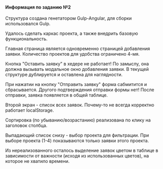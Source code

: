 <h4>Информация по заданию №2</h4>

Структура создана генетатором Gulp-Angular, для сборки использовался Gulp.

Удалось сделать каркас проекта, а также внедрить базовую функциональность.

Главная страница является одновременно страницей добавления заявки. Количество проектов для удобства ограничено 4-мя.

Кнопка "Оставить заявку" в хедере не работает! По замыслу, она должна вызывать модальное окно добавления заявки. В текущей структуре дублируется и оставлена для наглядности.

При нажатии на кнопку "Отправить заявку" форма сабмитится и сбрасывается. Другого подтверждения отправки формы нет! После отправки, заявка появляется в общей таблице.

Второй экран - список всех заявок. Почему-то не всегда корректно работает localStorage.

Сортировка (по убыванию/возрастанию) реализована по клику на заголовок столбца.

Выпадающий список снизу - выбор проекта для фильтрации. При выборе проекта (1-4) показываются только заявки этого проекта.

Из нереализованного осталось выделение заявок цветом в таблице в зависимости от важности (исходя из использованных цветов), на которое не хватило времени.
